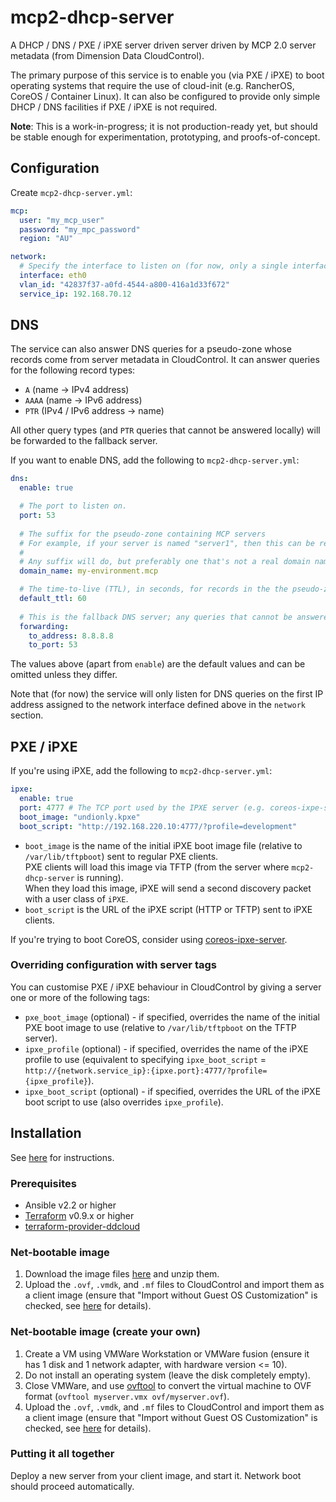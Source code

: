 # mcp2-dhcp-server
A DHCP / DNS / PXE / iPXE server driven server driven by MCP 2.0 server metadata (from Dimension Data CloudControl).

The primary purpose of this service is to enable you (via PXE / iPXE) to boot operating systems that require the use of cloud-init (e.g. RancherOS, CoreOS / Container Linux). It can also be configured to provide only simple DHCP / DNS facilities if PXE / iPXE is not required.

**Note**: This is a work-in-progress; it is not production-ready yet, but should be stable enough for experimentation, prototyping, and proofs-of-concept.

## Configuration
Create `mcp2-dhcp-server.yml`:

```yaml
mcp:
  user: "my_mcp_user"
  password: "my_mpc_password"
  region: "AU"

network:
  # Specify the interface to listen on (for now, only a single interface is supported).
  interface: eth0
  vlan_id: "42837f37-a0fd-4544-a800-416a1d33f672"
  service_ip: 192.168.70.12
```

## DNS
The service can also answer DNS queries for a pseudo-zone whose records come from server metadata in CloudControl.
It can answer queries for the following record types:

* `A` (name -> IPv4 address)
* `AAAA` (name -> IPv6 address)
* `PTR` (IPv4 / IPv6 address -> name)

All other query types (and `PTR` queries that cannot be answered locally) will be forwarded to the fallback server.

If you want to enable DNS, add the following to `mcp2-dhcp-server.yml`:

```yaml
dns:
  enable: true

  # The port to listen on.
  port: 53
  
  # The suffix for the pseudo-zone containing MCP servers
  # For example, if your server is named "server1", then this can be resolved as "server1.my-environment.mcp".
  #
  # Any suffix will do, but preferably one that's not a real domain name.
  domain_name: my-environment.mcp

  # The time-to-live (TTL), in seconds, for records in the the pseudo-zone containing MCP servers.
  default_ttl: 60
  
  # This is the fallback DNS server; any queries that cannot be answered locally will be forwarded to 
  forwarding:
    to_address: 8.8.8.8
    to_port: 53
```

The values above (apart from `enable`) are the default values and can be omitted unless they differ.

Note that (for now) the service will only listen for DNS queries on the first IP address assigned to the network interface defined above in the `network` section.

## PXE / iPXE
If you're using iPXE, add the following to `mcp2-dhcp-server.yml`:

```yaml
ipxe:
  enable: true
  port: 4777 # The TCP port used by the IPXE server (e.g. coreos-ixpe-server). Usually matches boot_script below.
  boot_image: "undionly.kpxe"
  boot_script: "http://192.168.220.10:4777/?profile=development"
```

* `boot_image` is the name of the initial iPXE boot image file (relative to `/var/lib/tftpboot`) sent to regular PXE clients.  
PXE clients will load this image via TFTP (from the server where `mcp2-dhcp-server` is running).  
When they load this image, iPXE will send a second discovery packet with a user class of `iPXE`.
* `boot_script` is the URL of the iPXE script (HTTP or TFTP) sent to iPXE clients.

If you're trying to boot CoreOS, consider using [coreos-ipxe-server](https://github.com/kelseyhightower/coreos-ipxe-server).

### Overriding configuration with server tags

You can customise PXE / iPXE behaviour in CloudControl by giving a server one or more of the following tags:

* `pxe_boot_image` (optional) - if specified, overrides the name of the initial PXE boot image to use (relative to `/var/lib/tftpboot` on the TFTP server).
* `ipxe_profile` (optional) - if specified, overrides the name of the iPXE profile to use (equivalent to specifying `ipxe_boot_script` = `http://{network.service_ip}:{ipxe.port}:4777/?profile={ipxe_profile}`).
* `ipxe_boot_script` (optional) - if specified, overrides the URL of the iPXE boot script to use (also overrides `ipxe_profile`).

## Installation

See [here](installer/README.md) for instructions.

### Prerequisites

* Ansible v2.2 or higher
* [Terraform](https://terraform.io/) v0.9.x or higher
* [terraform-provider-ddcloud](https://github.com/DimensionDataResearch/dd-cloud-compute-terraform/releases/download/v1.3.0-alpha3/terraform-provider-ddcloud.v1.3.0-alpha3.linux-amd64.zip)

### Net-bootable image

1. Download the image files [here](https://ddcbu.blob.core.windows.net/public/mcp/net-boot.zip) and unzip them.
2. Upload the `.ovf`, `.vmdk`, and `.mf` files to CloudControl and import them as a client image (ensure that "Import without Guest OS Customization" is checked, see [here](https://docs.mcp-services.net/display/CCD/How+to+Import+an+OVF+Package+as+a+Client+Image) for details).

### Net-bootable image (create your own)

1. Create a VM using VMWare Workstation or VMWare fusion (ensure it has 1 disk and 1 network adapter, with hardware version <= 10).
2. Do not install an operating system (leave the disk completely empty).
3. Close VMWare, and use [ovftool](https://my.vmware.com/web/vmware/details?downloadGroup=OVFTOOL400&productId=353) to convert the virtual machine to OVF format (`ovftool myserver.vmx ovf/myserver.ovf`).
4. Upload the `.ovf`, `.vmdk`, and `.mf` files to CloudControl and import them as a client image (ensure that "Import without Guest OS Customization" is checked, see [here](https://docs.mcp-services.net/display/CCD/How+to+Import+an+OVF+Package+as+a+Client+Image) for details).

### Putting it all together

Deploy a new server from your client image, and start it. Network boot should proceed automatically.

